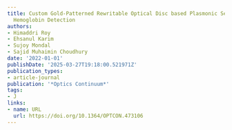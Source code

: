 ```yaml
---
title: Custom Gold-Patterned Rewritable Optical Disc based Plasmonic Sensor for Blood
  Hemoglobin Detection
authors:
- Himaddri Roy
- Ehsanul Karim
- Sujoy Mondal
- Sajid Muhaimin Choudhury
date: '2022-01-01'
publishDate: '2025-03-27T19:18:00.521971Z'
publication_types:
- article-journal
publication: '*Optics Continuum*'
tags:
- J
links:
- name: URL
  url: https://doi.org/10.1364/OPTCON.473106
---
```


